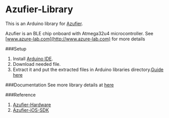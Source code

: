 # Azufier-Library

This is an Arduino library for [Azufier](www.azure-lab.com).

Azufier is an BLE chip onboard with Atmega32u4 microcontroller. See [www.azure-lab.com](http://www.azure-lab.com) for more details

###Setup
1. Install [Arduino IDE](https://www.arduino.cc/en/Main/Software).
2. Download needed file.
3. Extract it and put the extracted files in Arduino libraries directory.[Guide here](https://www.arduino.cc/en/Guide/Libraries#toc5)

###Documentation
See more library details at [here](www.azure-lab/documentation.html)

###Reference
1. [Azufier-Hardware](https://github.com/azurelab/Azufier-Hardware)
2. [Azufier-iOS-SDK](https://github.com/azurelab/Azufier_iOS)
